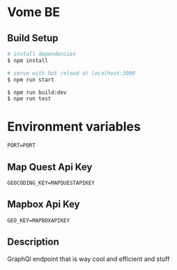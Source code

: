# Vome BE

## Build Setup

```bash
# install dependencies
$ npm install

# serve with hot reload at localhost:3000
$ npm run start

$ npm run build:dev
$ npm run test
```

# Environment variables
```code
PORT=PORT
```
## Map Quest Api Key
```code
GEOCODING_KEY=MAPQUESTAPIKEY
```

## Mapbox Api Key
```code
GEO_KEY=MAPBOXAPIKEY
```


## Description

GraphQl endpoint that is way cool and efficient and stuff